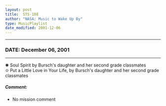 ```yaml
---
layout: post
title:  STS-108
author: "NASA: Music to Wake Up By"
type: MusicPlaylist
date_modified: 2001-12-06
---
```


----
### DATE: December 06, 2001
----
✺ Soul Spirit by Bursch's daughter and her second grade classmates  &nbsp;<br />✫ Put a Little Love in Your Life, by Bursch's daughter and her second grade classmates

##### Comment:
* No mission comment
